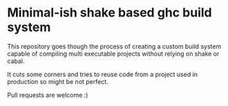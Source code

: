 # Minimal-ish shake based ghc build system

This repository goes though the process of creating a custom build system
capable of compiling multi executable projects without relying on shake or cabal.

It cuts some corners and tries to reuse code from a project used in production so might be not
perfect.

Pull requests are welcome :)
